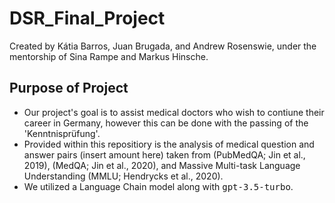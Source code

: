 # DSR_Final_Project
Created by Kátia Barros, Juan Brugada, and Andrew Rosenswie, under the mentorship of Sina Rampe and Markus Hinsche.


## Purpose of Project
* Our project's goal is to assist medical doctors who wish to contiune their career in Germany, however this can be done with the passing of the 'Kenntnisprüfung'.
* Provided within this repositiory is the analysis of medical question and answer pairs (insert amount here) taken from (PubMedQA; Jin et al., 2019), (MedQA; Jin et al., 2020), and Massive Multi-task Language Understanding (MMLU; Hendrycks et al., 2020).
* We utilized a Language Chain model along with <tt>gpt-3.5-turbo</tt>.   

